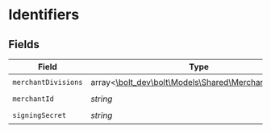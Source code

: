 # Identifiers


## Fields

| Field                                                                                             | Type                                                                                              | Required                                                                                          | Description                                                                                       | Example                                                                                           |
| ------------------------------------------------------------------------------------------------- | ------------------------------------------------------------------------------------------------- | ------------------------------------------------------------------------------------------------- | ------------------------------------------------------------------------------------------------- | ------------------------------------------------------------------------------------------------- |
| `merchantDivisions`                                                                               | array<[\bolt_dev\bolt\Models\Shared\MerchantDivisions](../../Models/Shared/MerchantDivisions.md)> | :heavy_check_mark:                                                                                | N/A                                                                                               | [object Object],[object Object]                                                                   |
| `merchantId`                                                                                      | *string*                                                                                          | :heavy_check_mark:                                                                                | N/A                                                                                               | 8fd9diIy59sj                                                                                      |
| `signingSecret`                                                                                   | *string*                                                                                          | :heavy_check_mark:                                                                                | N/A                                                                                               | xf833434fg2cffos92632aa6e1e4fc627a9385045gdj937fg2a127gi93cgos873                                 |